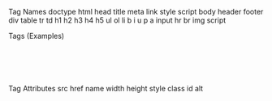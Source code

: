 Tag Names
    doctype
    html
        head
            title
            meta
            link
            style
            script
        body
            header
            footer
            div
            table
            tr
            td
            h1
            h2
            h3
            h4
            h5
            ul
            ol
            li
            b
            i
            u
            p
            a
            input
            hr
            br
            img
            script


Tags (Examples)
    <header></header>
    <br />
    <img />
    <a href="">  </a>

Tag Attributes
    src
    href
    name
    width
    height
    style
    class
    id
    alt

